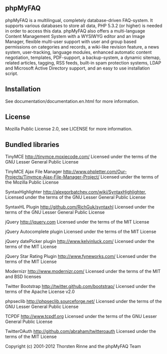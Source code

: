 phpMyFAQ
--------

phpMyFAQ is a multilingual, completely database-driven FAQ-system. It supports
various databases to store all data, PHP 5.3.2 (or higher) is needed in order to
access this data. phpMyFAQ also offers a multi-language Content Management
System with a WYSIWYG editor and an Image Manager, flexible multi-user support
with user and group based permissions on categories and records, a wiki-like
revision feature, a news system, user-tracking, language modules, enhanced
automatic content negotiation, templates, PDF-support, a backup-system, a
dynamic sitemap, related articles, tagging, RSS feeds, built-in spam protection
systems, LDAP and Microsoft Active Directory support, and an easy to use
installation script.


Installation
------------

See documentation/documentation.en.html for more information.


License
-------

Mozilla Public License 2.0, see LICENSE for more information.


Bundled libraries
-----------------

TinyMCE
http://tinymce.moxiecode.com/
Licensed under the terms of the GNU Lesser General Public License

TinyMCE Ajax File Manager
http://www.phpletter.com/Our-Projects/Tinymce-Ajax-File-Manager-Project/
Licensed under the terms of the Mozilla Public License

SyntaxHighlighter
http://alexgorbatchev.com/wiki/SyntaxHighlighter,
Licensed under the terms of the GNU Lesser General Public License

SyntaxHL Plugin
http://github.com/RichGuk/syntaxhl
Licensed under the terms of the GNU Lesser General Public License

jQuery
http://jquery.com
Licensed under the terms of the MIT License

jQuery Autocomplete plugin
Licensed under the terms of the MIT License

jQuery datePicker plugin
http://www.kelvinluck.com/
Licensed under the terms of the MIT License

jQuery Star Rating Plugin
http://www.fyneworks.com/
Licensed under the terms of the MIT License

Modernizr
http://www.modernizr.com/
Licensed under the terms of the MIT and BSD licenses

Twitter Bootstrap
http://twitter.github.com/bootstrap/
Licensed under the terms of the Apache License v2.0

phpseclib
http://phpseclib.sourceforge.net/
Licensed under the terms of the GNU Lesser General Public License

TCPDF
http://www.tcpdf.org
Licensed under the terms of the GNU Lesser General Public License

TwitterOAuth
http://github.com/abraham/twitteroauth
Licensed under the terms of the MIT License


Copyright (c) 2001-2012 Thorsten Rinne and the phpMyFAQ Team